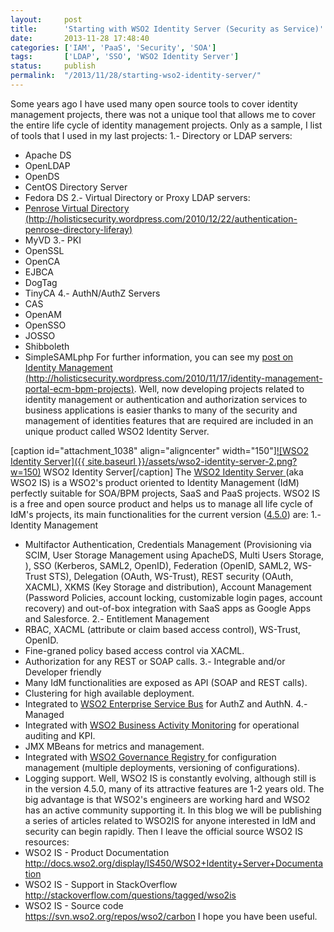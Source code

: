 ```yaml
---
layout:     post
title:      'Starting with WSO2 Identity Server (Security as Service)'
date:       2013-11-28 17:48:40
categories: ['IAM', 'PaaS', 'Security', 'SOA']
tags:       ['LDAP', 'SSO', 'WSO2 Identity Server']
status:     publish 
permalink:  "/2013/11/28/starting-wso2-identity-server/"
---
```

Some years ago I have used many open source tools to cover identity management projects, there was not a unique tool that allows me to cover the entire life cycle of identity management projects.
Only as a sample, I list of tools that I used in my last projects:
1.- Directory or LDAP servers:
* Apache DS
* OpenLDAP
* OpenDS
* CentOS Directory Server
* Fedora DS
2.- Virtual Directory or Proxy LDAP servers:
* [Penrose Virtual Directory (http://holisticsecurity.wordpress.com/2010/12/22/authentication-penrose-directory-liferay)](http://holisticsecurity.wordpress.com/2010/12/22/authentication-penrose-directory-liferay "Penrose Virtual Directory and Liferay Portal")
* MyVD
3.- PKI
* OpenSSL
* OpenCA
* EJBCA
* DogTag
* TinyCA
4.- AuthN/AuthZ Servers
* CAS
* OpenAM
* OpenSSO
* JOSSO
* Shibboleth
* SimpleSAMLphp
For further information, you can see my [post on Identity Management  
(http://holisticsecurity.wordpress.com/2010/11/17/identity-management-portal-ecm-bpm-projects)](http://holisticsecurity.wordpress.com/2010/11/17/identity-management-portal-ecm-bpm-projects "Identity Management in BPM and SOA Projects").
Well, now developing projects related to identity management or authentication and authorization services to business applications is easier thanks to many of the security and management of identities features that are required are included in an unique product called WSO2 Identity Server.

[caption id="attachment_1038" align="aligncenter" width="150"][![WSO2 Identity Server]({{ site.baseurl }}/assets/wso2-identity-server-2.png?w=150)](http://wso2.com/products/identity-server/) WSO2 Identity Server[/caption]
The [WSO2 Identity Server ](http://wso2.com/products/identity-server/ "WSO2 Identity Server")(aka WSO2 IS) is a WSO2's product oriented to Identity Management (IdM) perfectly suitable for SOA/BPM projects, SaaS and PaaS projects.
WSO2 IS is a free and open source product and helps us to manage all life cycle of IdM's projects, its main functionalities for the current version ([4.5.0](http://dist.wso2.org/products/identity-server/4.5.0/release-notes-is.html "WSO2 IS 4.5.0 release notes")) are:
1.- Identity Management
* Multifactor Authentication, Credentials Management (Provisioning via SCIM, User Storage Management using ApacheDS, Multi Users Storage, ), SSO (Kerberos, SAML2, OpenID), Federation (OpenID, SAML2, WS-Trust STS), Delegation (OAuth, WS-Trust), REST security (OAuth, XACML), XKMS (Key Storage and distribution), Account Management (Password Policies, account locking, customizable login pages, account recovery) and out-of-box integration with SaaS apps as Google Apps and Salesforce.
2.- Entitlement Management
* RBAC, XACML (attribute or claim based access control), WS-Trust, OpenID.
* Fine-graned policy based access control via XACML.
* Authorization for any REST or SOAP calls.
3.- Integrable and/or Developer friendly
* Many IdM functionalities are exposed as API (SOAP and REST calls).
* Clustering for high available deployment.
* Integrated to [WSO2 Enterprise Service Bus](http://wso2.com/products/enterprise-service-bus/ "WSO2 ESB") for AuthZ and AuthN.
4.- Managed
* Integrated with [WSO2 Business Activity Monitoring](http://wso2.com/products/business-activity-monitor/ "WSO2 BAM") for operational auditing and KPI.
* JMX MBeans for metrics and management.
* Integrated with [WSO2 Governance Registry ](http://wso2.com/products/governance-registry/ "WSO2 GREG")for configuration management (multiple deployments, versioning of configurations).
* Logging support.
Well, WSO2 IS is constantly evolving, although still is in the version 4.5.0, many of its attractive features are 1-2 years old. The big advantage is that WSO2's engineers are working hard and WSO2 has an active community supporting it.
In this blog we will be publishing a series of articles related to WSO2IS for anyone interested in IdM and security can begin rapidly.
Then I leave the official source WSO2 IS resources:
* WSO2 IS - Product Documentation  
http://docs.wso2.org/display/IS450/WSO2+Identity+Server+Documentation
* WSO2 IS - Support in StackOverflow  
http://stackoverflow.com/questions/tagged/wso2is
* WSO2 IS - Source code  
https://svn.wso2.org/repos/wso2/carbon
I hope you have been useful.
